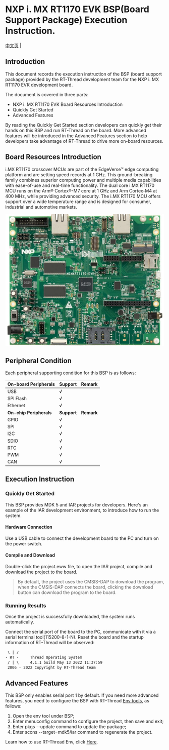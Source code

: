 # NXP i. MX RT1170 EVK BSP(Board Support Package) Execution Instruction.

[中文页](README_zh.md) |

## Introduction

This document records the execution instruction of the BSP (board support package) provided by the RT-Thread development team for the NXP i. MX RT1170 EVK development board.

The document is covered in three parts:

- NXP i. MX RT1170 EVK Board Resources Introduction
- Quickly Get Started
- Advanced Features

By reading the Quickly Get Started section developers can quickly get their hands on this BSP and run RT-Thread on the board. More advanced features will be introduced in the Advanced Features section to help developers take advantage of RT-Thread to drive more on-board resources.

## Board Resources Introduction

i.MX RT1170 crossover MCUs are part of the EdgeVerse™ edge computing platform and are setting speed records at 1 GHz. This ground-breaking family combines superior computing power and multiple media capabilities with ease-of-use and real-time functionality. The dual core i.MX RT1170 MCU runs on the Arm® Cortex®-M7 core at 1 GHz and Arm Cortex-M4 at 400 MHz, while providing advanced security. The i.MX RT1170 MCU offers support over a wide temperature range and is designed for consumer, industrial and automotive markets.

![board](figures/board.jpg)


## Peripheral Condition

Each peripheral supporting condition for this BSP is as follows:


| **On-board Peripherals** | **Support** | **Remark**                            |
| ------------------------ | ----------- | ------------------------------------- |
| USB                      | √           |                                       |
| SPI Flash                | √           |                                       |
| Ethernet                 | √           |                                       |
| **On-chip Peripherals**  | **Support** | **Remark**                            |
| GPIO                     | √           |                                       |
| SPI                      | √           |                                       |
| I2C                      | √           |                                       |
| SDIO                     | √           |                                       |
| RTC                      | √           |                                       |
| PWM                      | √           |                                       |
| CAN                      | √           |                                       |

## Execution Instruction

### Quickly Get Started

This BSP provides MDK 5 and IAR projects for developers. Here's an example of the IAR development environment, to introduce how to run the system.

#### Hardware Connection

Use a USB cable to connect the development board to the PC and turn on the power switch.

#### Compile and Download

Double-click the project.eww file, to open the IAR project, compile and download the project to the board.

> By default, the project uses the CMSIS-DAP to download the program, when the CMSIS-DAP connects the board, clicking the download button can download the program to the board.

### **Running Results**

Once the project is successfully downloaded, the system runs automatically.

Connect the serial port of the board to the PC, communicate with it via a serial terminal tool(115200-8-1-N). Reset the board and the startup information of RT-Thread will be observed:

```
 \ | /
- RT -     Thread Operating System
 / | \     4.1.1 build May 13 2022 11:37:59
 2006 - 2022 Copyright by RT-Thread team
```

## **Advanced Features**

This BSP only enables serial port 1 by default. If you need more advanced features, you need to configure the BSP with RT-Thread [Env tools](https://www.rt-thread.io/download.html?download=Env), as follows:

1. Open the env tool under BSP;
2. Enter menuconfig command to configure the project, then save and exit;
3. Enter pkgs --update command to update the package;
4. Enter scons --target=mdk5/iar command to regenerate the project.

Learn how to use RT-Thread Env, click [Here](https://github.com/RT-Thread/rtthread-manual-doc/blob/master/env/env.md).
